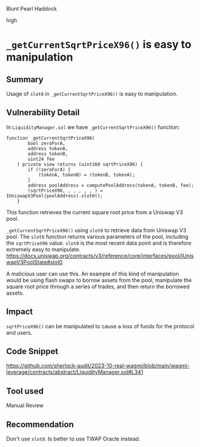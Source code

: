 Blunt Pearl Haddock

high

# `_getCurrentSqrtPriceX96()` is easy to manipulation
## Summary

Usage of `slot0` in `_getCurrentSqrtPriceX96()` is easy to manipulation.

## Vulnerability Detail

In `LiquidityManager.sol` we have `_getCurrentSqrtPriceX96()` function:

```solidity
function _getCurrentSqrtPriceX96(
        bool zeroForA,
        address tokenA,
        address tokenB,
        uint24 fee
    ) private view returns (uint160 sqrtPriceX96) {
        if (!zeroForA) {
            (tokenA, tokenB) = (tokenB, tokenA);
        }
        address poolAddress = computePoolAddress(tokenA, tokenB, fee);
        (sqrtPriceX96, , , , , , ) = IUniswapV3Pool(poolAddress).slot0(); 
    }
```

This function retrieves the current square root price from a Uniswap V3 pool.

`_getCurrentSqrtPriceX96()` using `slot0` to retrieve data from Uniswap V3 pool. The `slot0` function returns various parameters of the pool, including the `sqrtPriceX96` value.
`slot0` is the most recent data point and is therefore extremely easy to manipulate.
https://docs.uniswap.org/contracts/v3/reference/core/interfaces/pool/IUniswapV3PoolState#slot0

A malicious user can use this. An example of this kind of manipulation would be using flash swaps to borrow assets from the pool, manipulate the square root price through a series of trades, and then return the borrowed assets.
## Impact

`sqrtPriceX96()` can be manipulated to cause a loss of funds for the protocol and users.
## Code Snippet

https://github.com/sherlock-audit/2023-10-real-wagmi/blob/main/wagmi-leverage/contracts/abstract/LiquidityManager.sol#L341

## Tool used

Manual Review

## Recommendation

Don't use `slot0`. Is better to use TWAP Oracle instead.